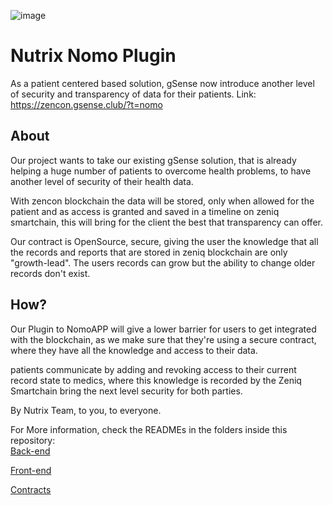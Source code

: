 
![image](https://github.com/williancaetano/zencon-nutrix/assets/61142917/c89b4c3c-9e6b-4be5-b1f2-69ba2630bb8f)
# Nutrix Nomo Plugin
As a patient centered based solution, gSense now introduce another level of security and transparency of data for their patients.
Link: https://zencon.gsense.club/?t=nomo

## About
Our project wants to take our existing gSense solution, that is already helping a huge number of patients to overcome health problems, to have another level of security of their health data.

With zencon blockchain the data will be stored, only when allowed for the patient and as access is granted and saved in a timeline on zeniq smartchain, this will bring for the client the best that transparency can offer.

Our contract is OpenSource, secure, giving the user the knowledge that all the records and reports that are stored in zeniq blockchain are only "growth-lead". The users records can grow but the ability to change older records don't exist.

## How?

Our Plugin to NomoAPP will give a lower barrier for users to get integrated with the blockchain, as we make sure that they're using a secure contract, where they have all the knowledge and access to their data.

patients communicate by adding and revoking access to their current record state to medics, where this knowledge is recorded by the Zeniq Smartchain bring the next level security for both parties.

By Nutrix Team, to you, to everyone.

For More information, check the READMEs in the folders inside this repository:  
[Back-end](zencon-nutrix-backend/README.md)

[Front-end](zencon-nutrix-plugin/README.md)

[Contracts](contracts/README.md)


